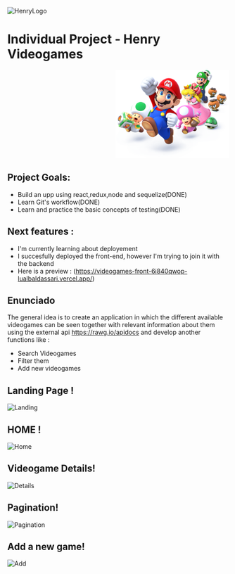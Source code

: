 ![HenryLogo](https://d31uz8lwfmyn8g.cloudfront.net/Assets/logo-henry-white-lg.png)

# Individual Project - Henry Videogames

<p align="right">
  <img height="200" src="./videogame.png" />
</p>

## Project Goals: 

- Build an upp using react,redux,node and sequelize(DONE)
- Learn Git's workflow(DONE)
- Learn and practice the basic concepts of testing(DONE)

## Next features :

- I'm currently learning about deployement
- I succesfully deployed the front-end, however I'm trying to join it with the backend
- Here is a preview : (https://videogames-front-6i840qwop-lualbaldassari.vercel.app/)

## Enunciado

The general idea is to create an application in which the different available videogames can be seen together with relevant information about them using the external api https://rawg.io/apidocs and develop another functions like :

- Search Videogames
- Filter them
- Add new videogames


## Landing Page !
![Landing](https://user-images.githubusercontent.com/35942892/199513355-dd2f6e10-af7c-4e9b-87b6-40d7bbec7172.PNG)

## HOME !
![Home](https://user-images.githubusercontent.com/35942892/199513677-8b6b66b0-39c1-4826-8538-16e9cc7e52e9.PNG)

## Videogame Details!
![Details](https://user-images.githubusercontent.com/35942892/199514346-538a0e96-9036-4b0b-93aa-0a6f7db64749.PNG)

## Pagination!
![Pagination](https://user-images.githubusercontent.com/35942892/199514724-e68972c6-5a23-4b74-8d72-7b3e09c18f24.PNG)

## Add a new game!
![Add](https://user-images.githubusercontent.com/35942892/199514980-696b198e-b736-40c7-9da9-b72e37d2a11c.PNG)




